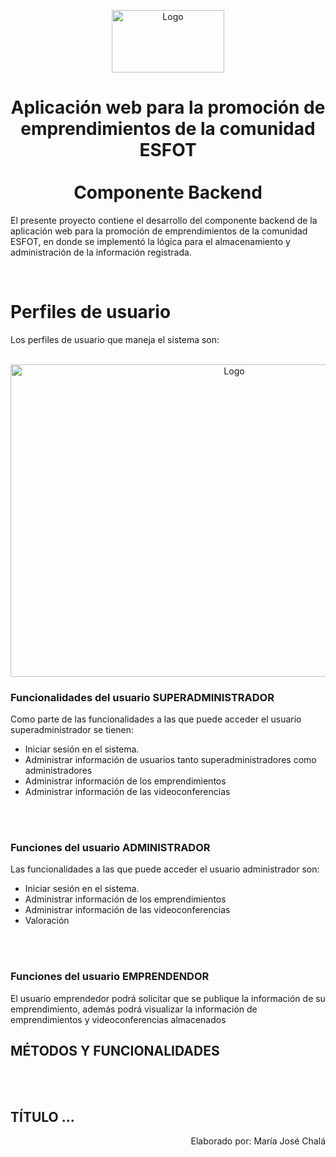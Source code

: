 <p align="center">
    <a>
        <img src="https://res.cloudinary.com/dm0qsdpr8/image/upload/v1676925274/emprende/Logo-EmPreNde---ESFOT_ftiitm.png" alt="Logo" width="180" height="100">
    </a>
    <br>
 </p>

<h1 align="center">
    Aplicación web para la promoción de emprendimientos de la comunidad ESFOT<br><br>Componente Backend
</h1>

El presente proyecto contiene el desarrollo del componente backend de la aplicación web para la promoción de emprendimientos de la comunidad ESFOT, en donde se implementó la lógica para el almacenamiento y administración de la información registrada.

<br>

# Perfiles de usuario

Los perfiles de usuario que maneja el sistema son: 

<br>
<a align="center">
    <img src="https://res.cloudinary.com/dm0qsdpr8/image/upload/v1676952977/github_emprende/Captura_de_pantalla_1276_n0xsxj.png" alt="Logo" width="700" height="500">
</a>
<br>

### Funcionalidades del usuario SUPERADMINISTRADOR

Como parte de las funcionalidades a las que puede acceder el usuario superadministrador se tienen:
<br>
<ul>
    <li>Iniciar sesión en el sistema.</li>
    <li>Administrar información de usuarios tanto superadministradores como administradores</li>
    <li>Administrar información de los emprendimientos</li>
    <li>Administrar información de las videoconferencias</li>
</ul>
<br>
<br>

### Funciones del usuario ADMINISTRADOR

Las funcionalidades a las que puede acceder el usuario administrador son:
<br>
<ul>
    <li>Iniciar sesión en el sistema.</li>
    <li>Administrar información de los emprendimientos</li>
    <li>Administrar información de las videoconferencias</li>
    <li>Valoración</li>
</ul>
<br>
<br>

### Funciones del usuario EMPRENDENDOR

El usuario emprendedor podrá solicitar que se publique la información de su emprendimiento, además podrá visualizar la información de emprendimientos y videoconferencias almacenados 

## MÉTODOS Y FUNCIONALIDADES

<br>
<br>

## TÍTULO ...



<p align="right">Elaborado por: María José Chalá</p>
